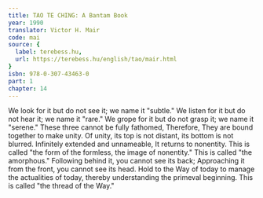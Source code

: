 ```yaml
---
title: TAO TE CHING: A Bantam Book
year: 1990
translator: Victor H. Mair
code: mai
source: {
  label: terebess.hu,
  url: https://terebess.hu/english/tao/mair.html
}
isbn: 978-0-307-43463-0
part: 1
chapter: 14
---
```

We look for it but do not see it;
we name it "subtle."
We listen for it but do not hear it;
we name it "rare."
We grope for it but do not grasp it;
we name it "serene."
These three cannot be fully fathomed,
Therefore,
They are bound together to make unity.
Of unity,
its top is not distant,
its bottom is not blurred.
Infinitely extended and unnameable,
It returns to nonentity.
This is called "the form of the formless, the image of nonentity."
This is called "the amorphous."
Following behind it, you cannot see its back;
Approaching it from the front, you cannot see its head.
Hold to the Way of today to manage the actualities of today,
thereby understanding the primeval beginning.
This is called "the thread of the Way."